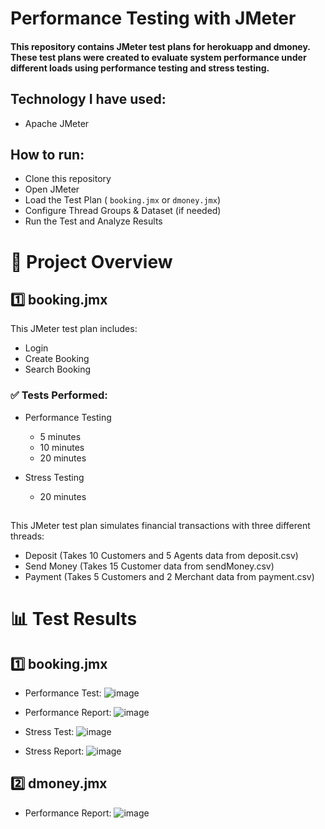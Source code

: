 # Performance Testing with JMeter
#### This repository contains JMeter test plans for herokuapp and dmoney. These test plans were created to evaluate system performance under different loads using performance testing and stress testing.



## Technology I have used:
- Apache JMeter


## How to run:
- Clone this repository
- Open JMeter
- Load the Test Plan ( ```booking.jmx``` or ```dmoney.jmx```)
- Configure Thread Groups & Dataset (if needed)
- Run the Test and Analyze Results


# 📌 Project Overview
## 1️⃣ booking.jmx
This JMeter test plan includes:


- Login
- Create Booking
- Search Booking

### ✅ Tests Performed:

 - Performance Testing
    - 5 minutes
    - 10 minutes
    - 20 minutes

  
- Stress Testing 
    - 20 minutes

## 
This JMeter test plan simulates financial transactions with three different threads:

- Deposit (Takes 10 Customers and 5 Agents data from deposit.csv)
- Send Money (Takes 15 Customer data from sendMoney.csv)
- Payment (Takes 5 Customers and 2 Merchant data from payment.csv)

# 📊 Test Results

## 1️⃣ booking.jmx

- Performance Test:
![image](https://github.com/user-attachments/assets/bc940ee3-8c14-40ba-98ed-9940e73d4a86)

- Performance Report:
![image](https://github.com/user-attachments/assets/01dc39bb-191f-4a72-9e16-b5c4902fd6b5)

- Stress Test:
![image](https://github.com/user-attachments/assets/a5cbc473-c959-4e33-9454-c1e0f5602d51)

- Stress Report:
![image](https://github.com/user-attachments/assets/94080bca-3356-432d-9a2d-951614266877)


## 2️⃣ dmoney.jmx

- Performance Report:
![image](https://github.com/user-attachments/assets/b0f60f73-d62f-49eb-8a19-ffda10cb8386)

